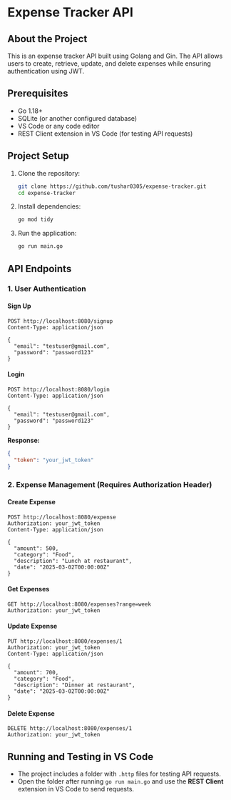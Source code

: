 # Expense Tracker API

## About the Project
This is an expense tracker API built using Golang and Gin. The API allows users to create, retrieve, update, and delete expenses while ensuring authentication using JWT.

## Prerequisites
- Go 1.18+
- SQLite (or another configured database)
- VS Code or any code editor
- REST Client extension in VS Code (for testing API requests)

## Project Setup
1. Clone the repository:
   ```sh
   git clone https://github.com/tushar0305/expense-tracker.git
   cd expense-tracker
   ```
2. Install dependencies:
   ```sh
   go mod tidy
   ```
3. Run the application:
   ```sh
   go run main.go
   ```

## API Endpoints

### 1. User Authentication
#### Sign Up
```http
POST http://localhost:8080/signup
Content-Type: application/json

{
  "email": "testuser@gmail.com",
  "password": "password123"
}
```

#### Login
```http
POST http://localhost:8080/login
Content-Type: application/json

{
  "email": "testuser@gmail.com",
  "password": "password123"
}
```
**Response:**
```json
{
  "token": "your_jwt_token"
}
```

### 2. Expense Management (Requires Authorization Header)
#### Create Expense
```http
POST http://localhost:8080/expense
Authorization: your_jwt_token
Content-Type: application/json

{
  "amount": 500,
  "category": "Food",
  "description": "Lunch at restaurant",
  "date": "2025-03-02T00:00:00Z"
}
```

#### Get Expenses
```http
GET http://localhost:8080/expenses?range=week
Authorization: your_jwt_token
```

#### Update Expense
```http
PUT http://localhost:8080/expenses/1
Authorization: your_jwt_token
Content-Type: application/json

{
  "amount": 700,
  "category": "Food",
  "description": "Dinner at restaurant",
  "date": "2025-03-02T00:00:00Z"
}
```

#### Delete Expense
```http
DELETE http://localhost:8080/expenses/1
Authorization: your_jwt_token
```

## Running and Testing in VS Code
- The project includes a folder with `.http` files for testing API requests.
- Open the folder after running `go run main.go` and use the **REST Client** extension in VS Code to send requests.

